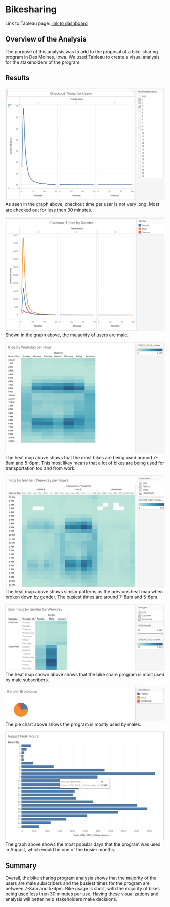 # Bikesharing

Link to Tableau page:
[link to dashboard](https://public.tableau.com/profile/abby.schneider#!/vizhome/BikeShare_16174120581120/Story1?publish=yes)


## Overview of the Analysis
The purpose of this analysis was to add to the proposal of a bike-sharing program in Des Moines, Iowa.  We used Tableau to create a visual analysis for the stakeholders of the program.

## Results

![ALT TEXT](https://github.com/abbys114/bikesharing/blob/main/worksheets/Screen%20Shot%202021-04-02%20at%203.44.02%20PM.png)
As seen in the graph above, checkout time per user is not very long.  Most are checked out for less then 30 minutes.


![ALT TEXT](https://github.com/abbys114/bikesharing/blob/main/worksheets/Screen%20Shot%202021-04-02%20at%203.44.28%20PM.png)
Shown in the graph above, the majaority of users are male.


![ALT TEXT](https://github.com/abbys114/bikesharing/blob/main/worksheets/Screen%20Shot%202021-04-02%20at%203.44.46%20PM.png)
The heat map above shows that the most bikes are being used around 7-8am and 5-6pm.  This most likey means that a lot of bikes are being used for transportation too and from work.


![ALT TEXT](https://github.com/abbys114/bikesharing/blob/main/worksheets/Screen%20Shot%202021-04-02%20at%203.45.20%20PM.png)
The heat map above shows similar patterns as the previous heat map when broken down by gender.  The busiest times are around 7-8am and 5-6pm.


![ALT TEXT](https://github.com/abbys114/bikesharing/blob/main/worksheets/Screen%20Shot%202021-04-02%20at%203.45.42%20PM.png)
The heat map shown above shows that the bike share program is most used by male subscribers.


![ALT TEXT](https://github.com/abbys114/bikesharing/blob/main/worksheets/Screen%20Shot%202021-04-02%20at%203.45.59%20PM.png)
The pie chart above shows the program is mostly used by males.


![ALT TEXT](https://github.com/abbys114/bikesharing/blob/main/worksheets/Screen%20Shot%202021-04-02%20at%203.46.14%20PM.png)
The graph above shows the most popular days that the program was used in August, which would be one of the busier months.


## Summary
Overall, the bike sharing program analysis shows that the majority of the users are male subscribers and the busiest times for the program are between 7-8am and 5-6pm.  Bike usage is short, with the majority of bikes being used less then 30 minutes per use. Having these visualizations and analysis will better help stakeholders make decisions. 

